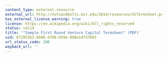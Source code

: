 ```yaml
---
content_type: external-resource
external_url: http://nutsandbolts.mit.edu/2014/resources/VCTermsheet.pdf
has_external_license_warning: true
license: https://en.wikipedia.org/wiki/All_rights_reserved
status: valid
title: '"Sample First Round Venture Capital Termsheet" (PDF)'
uid: 6f2953b2-b606-4708-b59e-898e14fd7083
url_status_code: 200
wayback_url: ''
---
```

